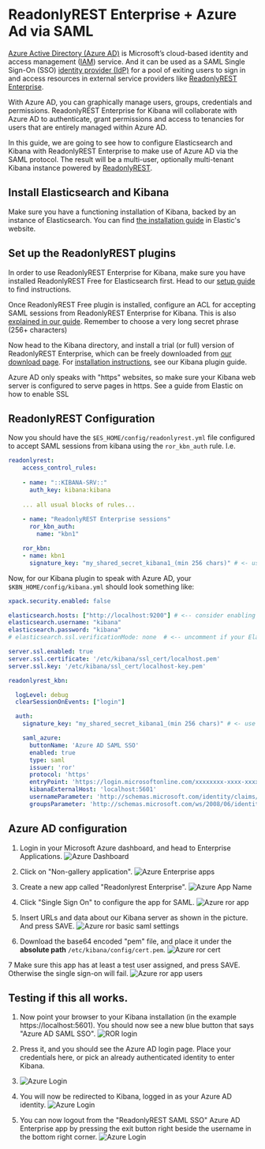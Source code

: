 # ReadonlyREST Enterprise + Azure Ad via SAML

[Azure Active Directory (Azure AD)](https://docs.microsoft.com/en-us/azure/active-directory/fundamentals/active-directory-whatis) is Microsoft’s cloud-based identity and access management ([IAM](https://en.wikipedia.org/wiki/Identity_management)) service. And it can be used as a SAML Single Sign-On (SSO) [identity provider (IdP)](https://en.wikipedia.org/wiki/Identity_provider_(SAML)) for a pool of exiting users to sign in and access resources in external service providers like [ReadonlyREST Enterprise](https://readonlyrest.com/enterprise/).

With Azure AD, you can graphically manage users, groups, credentials and permissions. ReadonlyREST Enterprise for Kibana will collaborate with Azure AD to authenticate, grant  permissions and access to tenancies for users that are entirely managed within Azure AD.

In this guide, we are going to see how to configure Elasticsearch and Kibana with ReadonlyREST Enterprise to make use of Azure AD via the SAML protocol. The result will be a multi-user, optionally multi-tenant Kibana instance powered by [ReadonlyREST](https://readonlyrest.com).

## Install Elasticsearch and Kibana
Make sure you have a functioning installation of Kibana, backed by an instance of Elasticsearch. You can find [the installation guide](https://www.elastic.co/guide/en/kibana/current/install.html) in Elastic's website.

## Set up the ReadonlyREST plugins
In order to use ReadonlyREST Enterprise for Kibana, make sure you have installed ReadonlyREST Free for Elasticsearch first. Head to our [setup guide](https://github.com/beshu-tech/readonlyrest-docs/blob/master/elasticsearch.md#installing-the-plugin) to find instructions.

Once ReadonlyREST Free plugin is installed, configure an ACL for accepting SAML sessions from ReadonlyREST Enterprise for Kibana. This is also [explained in our guide](https://github.com/beshu-tech/readonlyrest-docs/blob/master/elasticsearch.md#ror_kbn_auth). Remember to choose a very long secret phrase (256+ characters)

Now head to the Kibana directory, and install a trial (or full) version of ReadonlyREST Enterprise, which can be freely downloaded from [our download page](https://readonlyrest.com/download). For [installation instructions](https://github.com/beshu-tech/readonlyrest-docs/blob/master/kibana.md#installation), see our Kibana plugin guide.

Azure AD only speaks with "https" websites, so make sure your Kibana web server is configured to serve pages in https. See a guide from Elastic on how to enable SSL 
## ReadonlyREST Configuration
Now you should have the `$ES_HOME/config/readonlyrest.yml` file configured to accept SAML sessions from kibana using the `ror_kbn_auth` rule. I.e.

```yml
readonlyrest:
    access_control_rules:
    
    - name: "::KIBANA-SRV::"
      auth_key: kibana:kibana
      
    ... all usual blocks of rules...
        
    - name: "ReadonlyREST Enterprise sessions"
      ror_kbn_auth:
        name: "kbn1"

    ror_kbn:
    - name: kbn1
      signature_key: "my_shared_secret_kibana1_(min 256 chars)" # <- use environmental variables for better security!
```


Now, for our Kibana plugin to speak with Azure AD, your `$KBN_HOME/config/kibana.yml` should look something like:

```yml
xpack.security.enabled: false

elasticsearch.hosts: ["http://localhost:9200"] # <-- consider enabling "https" using the SSL feature in ReadonlyREST Free!
elasticsearch.username: "kibana"
elasticsearch.password: "kibana"
# elasticsearch.ssl.verificationMode: none  # <-- uncomment if your Elasticsearch uses "https" with self signed certificates

server.ssl.enabled: true
server.ssl.certificate: '/etc/kibana/ssl_cert/localhost.pem'
server.ssl.key: '/etc/kibana/ssl_cert/localhost-key.pem'

readonlyrest_kbn:

  logLevel: debug
  clearSessionOnEvents: ["login"]

  auth:
    signature_key: "my_shared_secret_kibana1_(min 256 chars)" # <- use environmental variables for better security!

    saml_azure:
      buttonName: 'Azure AD SAML SSO'
      enabled: true
      type: saml
      issuer: 'ror'
      protocol: 'https'
      entryPoint: 'https://login.microsoftonline.com/xxxxxxxx-xxxx-xxxx-xxxx-xxxxxxxxxxxx/saml2'
      kibanaExternalHost: 'localhost:5601'
      usernameParameter: 'http://schemas.microsoft.com/identity/claims/displayname'
      groupsParameter: 'http://schemas.microsoft.com/ws/2008/06/identity/claims/groups'

```

## Azure AD configuration
1. Login in your Microsoft Azure dashboard, and head to Enterprise Applications.
![Azure Dashboard](azure_dashboard.png)

2. Click on "Non-gallery application".
![Azure Enterprise apps](azure_enterprise_apps.png)

3. Create a new app called "Readonlyrest Enterprise".
![Azure App Name](azure_app_name.png)

4. Click "Single Sign On" to configure the app for SAML.
![Azure ror app](azure_ror_app.png)

5. Insert URLs and data about our Kibana server as shown in the picture. And press SAVE.
![Azure ror basic saml settings](azure_ror_basic_saml.png)

6. Download the base64 encoded "pem" file, and place it under the **absolute path** `/etc/kibana/config/cert.pem`.
![Azure ror cert](azure_ror_cert.png)

7 Make sure this app has at least a test user assigned, and press SAVE. Otherwise the single sign-on will fail.
![Azure ror app users](azure_ror_app_users.png)


## Testing if this all works.
1. Now point your browser to your Kibana installation (in the example https://localhost:5601).
You should now see a new blue button that says "Azure AD SAML SSO". 
![ROR login](ror_ent_login.png)

2. Press it, and you should see the Azure AD login page. Place your credentials here, or pick an already authenticated identity to enter Kibana.

3. ![Azure Login](azure_login.png)

4. You will now be redirected to Kibana, logged in as your Azure AD identity.
![Azure Login](kibana_welcome.png)

5. You can now logout from the "ReadonlyREST SAML SSO" Azure AD Enterprise app by pressing the exit button right beside the username in the bottom right corner.
![Azure Login](logout.png)

